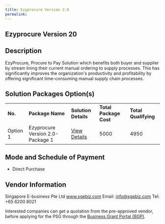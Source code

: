 ```yaml
---
title: Ezyprocure Version 2.0
permalink: 
---
```


## Ezyprocure Version 20

## Description

EzyProcure, Procure to Pay Solution which benefits both buyer and supplier by stream lining their current manual ordering to supply processes. This has significantly improves the organization's productivity and profitability by offering significant time-consuming manual supply chain processes.

## Solution Packages Option(s)

<table>
<tr>
<td><b>No.</b></td>
<td><b>Package Name</b></td>
<td><b>Solution Details</b></td>
<td><b>Total Package Cost</b></td>
<td><b>Total Qualifying</b></td>
</tr>
<tr>
<td>Option 1</td>
<td>Ezyprocure Version 2.0-Package 1</td>
<td><a href='https://www.gobusiness.gov.sg/images/psg/Singapore E-business 20200201_Annex_3_20200625152606_Part_1.pdf'>View Details</a></td>
<td>5000</td>
<td>4950</td>
</tr>
</table>

## Mode and Schedule of Payment

 - Direct Purchase

## Vendor Information

 Singapore E-business Pte Ltd
www.sgebiz.com
Email: info@sgebiz.com
Tel: +65 6200 8021

Interested companies can get a quotation from the pre-approved vendor, before applying for the PSG through the <a href='https://www.businessgrants.gov.sg/'>Business Grant Portal (BGP)</a>.
